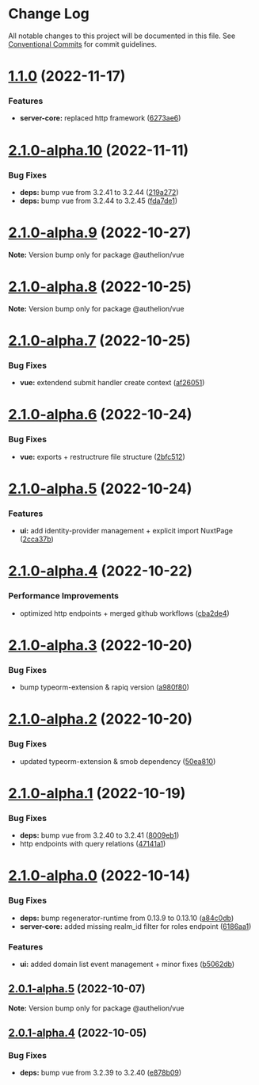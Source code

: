 # Change Log

All notable changes to this project will be documented in this file.
See [Conventional Commits](https://conventionalcommits.org) for commit guidelines.

# [1.1.0](https://github.com/Tada5hi/authelion/compare/@authelion/vue@2.1.0-alpha.10...@authelion/vue@1.1.0) (2022-11-17)


### Features

* **server-core:** replaced http framework ([6273ae6](https://github.com/Tada5hi/authelion/commit/6273ae680f82a4e27ba527b9eb260bb81ee75d20))





# [2.1.0-alpha.10](https://github.com/Tada5hi/authelion/compare/@authelion/vue@2.1.0-alpha.9...@authelion/vue@2.1.0-alpha.10) (2022-11-11)


### Bug Fixes

* **deps:** bump vue from 3.2.41 to 3.2.44 ([219a272](https://github.com/Tada5hi/authelion/commit/219a27243bbe0a1b31bbcb3a1f7204c8557669c6))
* **deps:** bump vue from 3.2.44 to 3.2.45 ([fda7de1](https://github.com/Tada5hi/authelion/commit/fda7de10263b8df071ff9b79081ccebc11d98ce9))





# [2.1.0-alpha.9](https://github.com/Tada5hi/authelion/compare/@authelion/vue@2.1.0-alpha.8...@authelion/vue@2.1.0-alpha.9) (2022-10-27)

**Note:** Version bump only for package @authelion/vue





# [2.1.0-alpha.8](https://github.com/Tada5hi/authelion/compare/@authelion/vue@2.1.0-alpha.7...@authelion/vue@2.1.0-alpha.8) (2022-10-25)

**Note:** Version bump only for package @authelion/vue





# [2.1.0-alpha.7](https://github.com/Tada5hi/authelion/compare/@authelion/vue@2.1.0-alpha.6...@authelion/vue@2.1.0-alpha.7) (2022-10-25)


### Bug Fixes

* **vue:** extendend submit handler create context ([af26051](https://github.com/Tada5hi/authelion/commit/af260513f7ced8373eac9355e7a5b778feb72535))





# [2.1.0-alpha.6](https://github.com/Tada5hi/authelion/compare/@authelion/vue@2.1.0-alpha.5...@authelion/vue@2.1.0-alpha.6) (2022-10-24)


### Bug Fixes

* **vue:** exports + restructrure file structure ([2bfc512](https://github.com/Tada5hi/authelion/commit/2bfc512989b46a57877957f10991e351fa544d60))





# [2.1.0-alpha.5](https://github.com/Tada5hi/authelion/compare/@authelion/vue@2.1.0-alpha.4...@authelion/vue@2.1.0-alpha.5) (2022-10-24)


### Features

* **ui:** add identity-provider management + explicit import NuxtPage ([2cca37b](https://github.com/Tada5hi/authelion/commit/2cca37b666cbece3c2b212a9787d5f3f49866144))





# [2.1.0-alpha.4](https://github.com/Tada5hi/authelion/compare/@authelion/vue@2.1.0-alpha.3...@authelion/vue@2.1.0-alpha.4) (2022-10-22)


### Performance Improvements

* optimized http endpoints + merged github workflows ([cba2de4](https://github.com/Tada5hi/authelion/commit/cba2de47c9ecce74c42be21ae951f90264b982df))





# [2.1.0-alpha.3](https://github.com/Tada5hi/authelion/compare/@authelion/vue@2.1.0-alpha.2...@authelion/vue@2.1.0-alpha.3) (2022-10-20)


### Bug Fixes

* bump typeorm-extension & rapiq version ([a980f80](https://github.com/Tada5hi/authelion/commit/a980f80c35cb6a581886d398e3e3317815507e3b))





# [2.1.0-alpha.2](https://github.com/Tada5hi/authelion/compare/@authelion/vue@2.1.0-alpha.1...@authelion/vue@2.1.0-alpha.2) (2022-10-20)


### Bug Fixes

* updated typeorm-extension & smob dependency ([50ea810](https://github.com/Tada5hi/authelion/commit/50ea810b4ffae39291ec29317e6f7da371dc875d))





# [2.1.0-alpha.1](https://github.com/Tada5hi/authelion/compare/@authelion/vue@2.1.0-alpha.0...@authelion/vue@2.1.0-alpha.1) (2022-10-19)


### Bug Fixes

* **deps:** bump vue from 3.2.40 to 3.2.41 ([8009eb1](https://github.com/Tada5hi/authelion/commit/8009eb103df2f96bbd222c1640ff113d78abb02e))
* http endpoints with query relations ([47141a1](https://github.com/Tada5hi/authelion/commit/47141a1a5f41875b1469d537b2d2ccb1442931be))





# [2.1.0-alpha.0](https://github.com/Tada5hi/authelion/compare/@authelion/vue@2.0.1-alpha.5...@authelion/vue@2.1.0-alpha.0) (2022-10-14)


### Bug Fixes

* **deps:** bump regenerator-runtime from 0.13.9 to 0.13.10 ([a84c0db](https://github.com/Tada5hi/authelion/commit/a84c0db55f9033baa8bbb2d1cd1106b66bf80256))
* **server-core:** added missing realm_id filter for roles endpoint ([6186aa1](https://github.com/Tada5hi/authelion/commit/6186aa1c827578e04780c6d9adad8a03594790a2))


### Features

* **ui:** added domain list event management + minor fixes ([b5062db](https://github.com/Tada5hi/authelion/commit/b5062dbe940c9cf7f29713864a7ddb5b08cfddf5))





## [2.0.1-alpha.5](https://github.com/Tada5hi/authelion/compare/@authelion/vue@2.0.1-alpha.4...@authelion/vue@2.0.1-alpha.5) (2022-10-07)

**Note:** Version bump only for package @authelion/vue





## [2.0.1-alpha.4](https://github.com/Tada5hi/authelion/compare/@authelion/vue@2.0.1-alpha.3...@authelion/vue@2.0.1-alpha.4) (2022-10-05)


### Bug Fixes

* **deps:** bump vue from 3.2.39 to 3.2.40 ([e878b09](https://github.com/Tada5hi/authelion/commit/e878b09808b7bda6abef052c5b9b67ecb687b14e))
